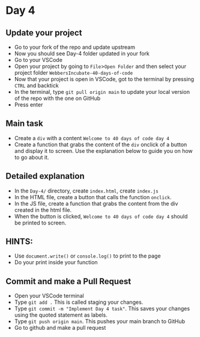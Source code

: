# Day 4

## Update your project

- Go to your fork of the repo and update upstream
- Now you should see Day-4 folder updated in your fork
- Go to your VSCode
- Open your project by going to `File`>`Open Folder` and then select your project folder `WebbersIncubate-40-days-of-code`
- Now that your project is open in VSCode, got to the terminal by pressing `CTRL` and backtick
- In the terminal, type `git pull origin main` to update your local version of the repo with the one on GitHub
- Press enter

## Main task
- Create a `div` with a content `Welcome to 40 days of code day 4`
- Create a function that grabs the content of the `div` onclick of a button and display it to screen. Use the explanation below to guide you on how to go about it.

## Detailed explanation
- In the `Day-4/` directory, create `index.html`, create `index.js`
- In the HTML file, create a button that calls the function `onclick`.
- In the JS file, create a function that grabs the content from the div created in the html file.
- When the button is clicked, `Welcome to 40 days of code day 4` should be printed to screen.

## HINTS: 
- Use `document.write()` or `console.log()` to print to the page
- Do your print inside your function

## Commit and make a Pull Request
- Open your VSCode terminal
- Type `git add .` This is called staging your changes.
- Type `git commit -m "Implement Day 4 task"`. This saves your changes using the quoted statement as labels.
- Type `git push origin main`. This pushes your main branch to GitHub
- Go to github and make a pull request
